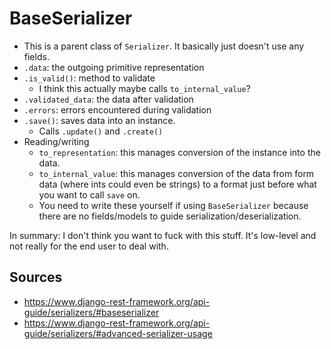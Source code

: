 # BaseSerializer

* This is a parent class of `Serializer`. It basically just doesn't use
  any fields.
* `.data`: the outgoing primitive representation
* `.is_valid()`: method to validate
  * I think this actually maybe calls `to_internal_value`?
* `.validated_data`: the data after validation
* `.errors`: errors encountered during validation
* `.save()`: saves data into an instance.
  * Calls `.update()` and `.create()`
* Reading/writing
  * `to_representation`: this manages conversion of the instance into
    the data.
  * `to_internal_value`: this manages conversion of the data from form
    data (where ints could even be strings) to a format just before what
    you want to call `save` on.
  * You need to write these yourself if using `BaseSerializer` because
    there are no fields/models to guide serialization/deserialization.

In summary: I don't think you want to fuck with this stuff. It's
low-level and not really for the end user to deal with.

## Sources

* https://www.django-rest-framework.org/api-guide/serializers/#baseserializer
* https://www.django-rest-framework.org/api-guide/serializers/#advanced-serializer-usage
